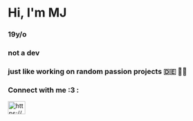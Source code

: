 # Hi, I'm MJ

### 19y/o 
### not a dev
### just like working on random passion projects 🇩🇪 🏳️‍🌈

<h3 align="left">Connect with me :3 :</h3>
<p align="left">
<a href="https://discord.gg/https://discord.com/users/431787243599036416" target="blank"><img align="center" src="https://raw.githubusercontent.com/rahuldkjain/github-profile-readme-generator/master/src/images/icons/Social/discord.svg" alt="https://discord.com/users/431787243599036416" height="30" width="40" /></a>
</p>





<!--
**sadracc99n/sadracc99n** is a ✨ _special_ ✨ repository because its `README.md` (this file) appears on your GitHub profile.

Here are some ideas to get you started:

- 🔭 I’m currently working on ...
- 🌱 I’m currently learning ...
- 👯 I’m looking to collaborate on ...
- 🤔 I’m looking for help with ...
- 💬 Ask me about ...
- 📫 How to reach me: ...
- 😄 Pronouns: ...
- ⚡ Fun fact: ...
-->
